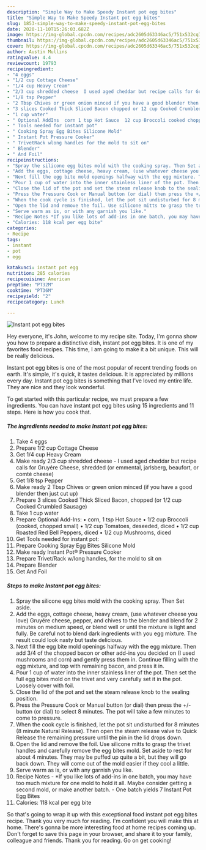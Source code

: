```yaml
---
description: "Simple Way to Make Speedy Instant pot egg bites"
title: "Simple Way to Make Speedy Instant pot egg bites"
slug: 1853-simple-way-to-make-speedy-instant-pot-egg-bites
date: 2020-11-10T15:26:03.682Z
image: https://img-global.cpcdn.com/recipes/adc2605d63346ac5/751x532cq70/instant-pot-egg-bites-recipe-main-photo.jpg
thumbnail: https://img-global.cpcdn.com/recipes/adc2605d63346ac5/751x532cq70/instant-pot-egg-bites-recipe-main-photo.jpg
cover: https://img-global.cpcdn.com/recipes/adc2605d63346ac5/751x532cq70/instant-pot-egg-bites-recipe-main-photo.jpg
author: Austin Mullins
ratingvalue: 4.4
reviewcount: 19793
recipeingredient:
- "4 eggs"
- "1/2 cup Cottage Cheese"
- "1/4 cup Heavy Cream"
- "2/3 cup shredded cheese  I used aged cheddar but recipe calls for Gruyre Cheese shredded or emmental jarlsberg beaufort or comt cheese"
- "1/8 tsp Pepper"
- "2 Tbsp Chives or green onion minced if you have a good blender then just cut up"
- "3 slices Cooked Thick Sliced Bacon chopped or 12 cup Cooked Crumbled Sausage"
- "1 cup water"
- " Optional AddIns  corn 1 tsp Hot Sauce  12 cup Broccoli cooked chopped small  12 cup Tomatoes deseeded diced  12 cup Roasted Red Bell Peppers diced  12 cup Mushrooms diced"
- " Tools needed for instant pot"
- " Cooking Spray Egg Bites Silicone Mold"
- " Instant Pot Pressure Cooker"
- " TrivetRack wlong handles for the mold to sit on"
- " Blender"
- " And Foil"
recipeinstructions:
- "Spray the silicone egg bites mold with the cooking spray. Then Set aside."
- "Add the eggs, cottage cheese, heavy cream, (use whatever cheese you love) Gruyére cheese, pepper, and chives to the blender and blend for 2 minutes on medium speed, or blend well or until the mixture is light and fully. Be careful not to blend dark ingredients with you egg mixture. The result could look nasty but taste delicious."
- "Next fill the egg bite mold openings halfway with the egg mixture. Then add 3/4 of the chopped bacon or other add-ins you decided on (I used mushrooms and corn) and gently press them in. Continue filling with the egg mixture, and top with remaining bacon, and press it in."
- "Pour 1 cup of water into the inner stainless liner of the pot. Then set the full egg bites mold on the trivet and very carefully set it in the pot. Loosely cover with foil."
- "Close the lid of the pot and set the steam release knob to the sealing position."
- "Press the Pressure Cook or Manual button (or dial) then press the +/- button (or dial) to select 8 minutes. The pot will take a few minutes to come to pressure."
- "When the cook cycle is finished, let the pot sit undisturbed for 8 minutes (8 minute Natural Release). Then open the steam release valve to Quick Release the remaining pressure until the pin in the lid drops down."
- "Open the lid and remove the foil. Use silicone mitts to grasp the trivet handles and carefully remove the egg bites mold. Set aside to rest for about 4 minutes. They may be puffed up quite a bit, but they will go back down. They will come out of the mold easier if they cool a little."
- "Serve warm as is, or with any garnish you like."
- "Recipe Notes *If you like lots of add-ins in one batch, you may have too much mixture for one mold to hold it all. Maybe consider getting a second mold, or make another batch. One batch yields 7 Instant Pot Egg Bites"
- "Calories: 118 kcal per egg bite"
categories:
- Recipe
tags:
- instant
- pot
- egg

katakunci: instant pot egg 
nutrition: 285 calories
recipecuisine: American
preptime: "PT32M"
cooktime: "PT36M"
recipeyield: "2"
recipecategory: Lunch

---
```



![Instant pot egg bites](https://img-global.cpcdn.com/recipes/adc2605d63346ac5/751x532cq70/instant-pot-egg-bites-recipe-main-photo.jpg)

Hey everyone, it's John, welcome to my recipe site. Today, I'm gonna show you how to prepare a distinctive dish, instant pot egg bites. It is one of my favorites food recipes. This time, I am going to make it a bit unique. This will be really delicious.



Instant pot egg bites is one of the most popular of recent trending foods on earth. It's simple, it's quick, it tastes delicious. It is appreciated by millions every day. Instant pot egg bites is something that I've loved my entire life. They are nice and they look wonderful.


To get started with this particular recipe, we must prepare a few ingredients. You can have instant pot egg bites using 15 ingredients and 11 steps. Here is how you cook that.

<!--inarticleads1-->

##### The ingredients needed to make Instant pot egg bites:

1. Take 4 eggs
1. Prepare 1/2 cup Cottage Cheese
1. Get 1/4 cup Heavy Cream
1. Make ready 2/3 cup shredded cheese - I used aged cheddar but recipe calls for Gruyére Cheese, shredded (or emmental, jarlsberg, beaufort, or comté cheese)
1. Get 1/8 tsp Pepper
1. Make ready 2 Tbsp Chives or green onion minced (if you have a good blender then just cut up)
1. Prepare 3 slices Cooked Thick Sliced Bacon, chopped (or 1/2 cup Cooked Crumbled Sausage)
1. Take 1 cup water
1. Prepare  Optional Add-Ins: • corn, 1 tsp Hot Sauce • 1/2 cup Broccoli (cooked, chopped small) • 1/2 cup Tomatoes, deseeded, diced • 1/2 cup Roasted Red Bell Peppers, diced • 1/2 cup Mushrooms, diced
1. Get  Tools needed for instant pot:
1. Prepare  Cooking Spray Egg Bites Silicone Mold
1. Make ready  Instant Pot® Pressure Cooker
1. Prepare  Trivet/Rack w/long handles, for the mold to sit on
1. Prepare  Blender
1. Get  And Foil




<!--inarticleads2-->

##### Steps to make Instant pot egg bites:

1. Spray the silicone egg bites mold with the cooking spray. Then Set aside.
1. Add the eggs, cottage cheese, heavy cream, (use whatever cheese you love) Gruyére cheese, pepper, and chives to the blender and blend for 2 minutes on medium speed, or blend well or until the mixture is light and fully. Be careful not to blend dark ingredients with you egg mixture. The result could look nasty but taste delicious.
1. Next fill the egg bite mold openings halfway with the egg mixture. Then add 3/4 of the chopped bacon or other add-ins you decided on (I used mushrooms and corn) and gently press them in. Continue filling with the egg mixture, and top with remaining bacon, and press it in.
1. Pour 1 cup of water into the inner stainless liner of the pot. Then set the full egg bites mold on the trivet and very carefully set it in the pot. Loosely cover with foil.
1. Close the lid of the pot and set the steam release knob to the sealing position.
1. Press the Pressure Cook or Manual button (or dial) then press the +/- button (or dial) to select 8 minutes. The pot will take a few minutes to come to pressure.
1. When the cook cycle is finished, let the pot sit undisturbed for 8 minutes (8 minute Natural Release). Then open the steam release valve to Quick Release the remaining pressure until the pin in the lid drops down.
1. Open the lid and remove the foil. Use silicone mitts to grasp the trivet handles and carefully remove the egg bites mold. Set aside to rest for about 4 minutes. They may be puffed up quite a bit, but they will go back down. They will come out of the mold easier if they cool a little.
1. Serve warm as is, or with any garnish you like.
1. Recipe Notes - *If you like lots of add-ins in one batch, you may have too much mixture for one mold to hold it all. Maybe consider getting a second mold, or make another batch. - One batch yields 7 Instant Pot Egg Bites
1. Calories: 118 kcal per egg bite




So that's going to wrap it up with this exceptional food instant pot egg bites recipe. Thank you very much for reading. I'm confident you will make this at home. There's gonna be more interesting food at home recipes coming up. Don't forget to save this page in your browser, and share it to your family, colleague and friends. Thank you for reading. Go on get cooking!
